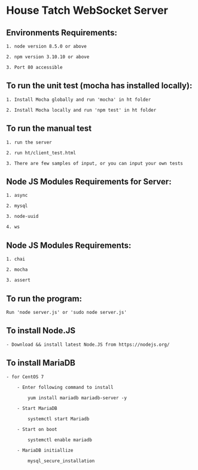 # House Tatch WebSocket Server

## Environments Requirements:

    1. node version 8.5.0 or above

    2. npm version 3.10.10 or above

    3. Port 80 accessible
    
## To run the unit test (mocha has installed locally):

    1. Install Mocha globally and run 'mocha' in ht folder

    2. Install Mocha locally and run 'npm test' in ht folder
    
## To run the manual test
    
    1. run the server
    
    2. run ht/client_test.html
    
    3. There are few samples of input, or you can input your own tests

## Node JS Modules Requirements for Server:

    1. async

    2. mysql

    3. node-uuid

    4. ws

## Node JS Modules Requirements:

    1. chai

    2. mocha

    3. assert

## To run the program:

    Run 'node server.js' or 'sudo node server.js'

## To install Node.JS

    - Download && install latest Node.JS from https://nodejs.org/

## To install MariaDB

    - for CentOS 7

        - Enter following command to install

            yum install mariadb mariadb-server -y

        - Start MariaDB

            systemctl start Mariadb

        - Start on boot

            systemctl enable mariadb

        - MariaDB initiallize

            mysql_secure_installation

